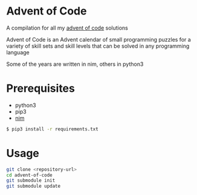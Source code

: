 # Advent of Code

A compilation for all my [advent of code](https://adventofcode.com/) solutions

Advent of Code is an Advent calendar of small programming puzzles for a variety of skill sets and skill levels that can be solved in any programming language

Some of the years are written in nim, others in python3

# Prerequisites

+ python3
+ pip3
+ [nim](https://nim-lang.org/install.html)

```bash
$ pip3 install -r requirements.txt
```
# Usage

```bash
git clone <repository-url>
cd advent-of-code
git submodule init
git submodule update
```
